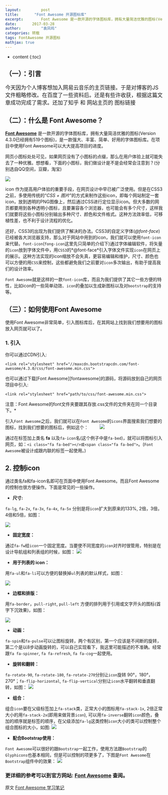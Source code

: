 ```yaml
---
layout:     	post
title:       "Font Awesome 开源图标库"
excerpt: 		Font Awesome 是一款开源的字体图标库，拥有大量简洁优雅的图标(Version 4.3.0已经拥有519个图标)，是一款强大、丰富、简单、好用的字体图标库。在项目中使用Font Awesome可以大大提高项目的进度。 
date:     	2017-03-28 
author:     	"袁凤鸣"
categories: 转载
tags: FontAwesome 开源图标
mathjax: true
---
```


* content
{:toc} 

## （一）：引言

<big>今天因为个人博客想加入网易云音乐的主页链接。于是对博客的JS文件粗略修改。在百度了一些资料后。还是有些许收获，根据这篇文章成功完成了需求。还加了知乎 和 网站主页的 图标链接 </big>

## （二）：什么是 Font Awesome？

[**Font Awesome**](http://fontawesome.io/icons/) 是一款开源的字体图标库，拥有大量简洁优雅的图标(Version 4.3.0已经拥有519个图标)，是一款强大、丰富、简单、好用的字体图标库。在项目中使用Font Awesome可以大大提高项目的进度。

网页小图标处处可见，如果网页没有了小图标的点缀，那么在用户体验上就可能失去了一种优雅。想想看，下面的小图标，我们做设计是不是会经常会注意到？(分别选自QQ空间，豆瓣，淘宝)






![](http://7xjt8m.com1.z0.glb.clouddn.com/img.jpg)

icon 作为提高用户体验的重要手段，在网页设计中早已被广泛使用。但是在CSS3之前，多使用传统的“*CSS + 图片*”的方式来制作这些icon，即每个网站制定一套icon，放到透明的PNG图像上，然后通过CSS进行定位显示icon。但大多数的网页都要用到各种透明小图标，且要兼容各个浏览器，也可能会有多个尺寸，这样我们就要将这些小图标分别输出多种尺寸、颜色和文件格式。这种方法效率低，可移植性差，也不利于设计流程的优化。
　　

还好，CSS3的出现为我们提供了解决的办法。CSS3的自定义字体(*@font-face*)已经被各大浏览器支持，那么对于网站中用到的icon，我们就可以使用`font-icon`来代替。`font-icon`(`fong-icon`这里先只简单的介绍下)通过字体编辑软件，将矢量的`icon`放到字体文件中，用`CSS3`的*@font-face*引入字体文件实现`icon`在网页上的展示。这种方法实现的icon缩放不会失真，更容易编辑和维护，尺寸、颜色也可以方便的用`CSS`来控制，这些都避免我们之前要对`icon`多次输出，有助于提高我们的设计效率。

`Font Awesome`就是这样的一款`font-icon`库，而且为我们提供了其它一些方便的特性，比如icon的一些简单动效、`icon`的叠加以生成新图标以及对`bootstrap`的支持等。
　　
## （三）：如何使用Font Awesome

使用Font Awesome非常简单，引入图标库后，在其网站上找到我们想要用的图标放入网页就可以了。

### **1. 引入**

你可以通过CDN引入:


	<link rel="stylesheet" href="//maxcdn.bootstrapcdn.com/font-awesome/4.3.0/css/font-awesome.min.css">


也可以通过下载[Font Awesome][fontawesome]的源码，将源码放到自己的网页项目中引入:


	<link rel="stylesheet" href="path/to/css/font-awesome.min.css">
	

注意：Font Awesome的font文件夹要跟其存放.css文件的文件夹在同一个目录下。*

引入`Font Awesome`之后，我们就可以在`Font Awesome`的`icons`界面搜索我们想要的图标，找到我们想要的图标后，例如这个：
　　
![](http://7xjt8m.com1.z0.glb.clouddn.com/20150618230925.png)


通过在标签加上类名 **fa** 以及`fa-icon`名(这个例子中是`fa-bed`)，就可以将图标引入网页，如：`<i class="fa fa-bed"></>或<span class="fa fa-bed">`。(`Font Awesome`被设计成跟内联的标签一起使用。)

## **2. 控制icon**

通过类名fa和fa-icon名即可在页面中使用Font Awesome。而且Font Awesome的控制也很方便操作。下面是常见的一些操作。

- **尺寸:**

`fa-lg`, `fa-2x`, `fa-3x`, `fa-4x`, `fa-5x` 分别是将`icon`扩大到原来的133%, 2倍，3倍，4倍和5倍，如图：

![](http://7xjt8m.com1.z0.glb.clouddn.com/2015062705)

- **固定宽度：**

通过`fa-fw`给`icon`一个固定宽度。当要使不同宽度的`icon`对齐时很管用，特别是在设计导航组和列表组的时候，如图：
![](http://7xjt8m.com1.z0.glb.clouddn.com/2015062706)

- **用于列表的 icon：**

用`fa-ul`和`fa-li`可以方便的替换掉`ul`列表的默认样式，如图：

![](http://7xjt8m.com1.z0.glb.clouddn.com/2015062707)

- **边框和排版：**

用`fa-border`，`pull-right`, `pull-left` 方便的排列用于引用或文字开头的图标(首字下沉效果)，如图：

![](http://7xjt8m.com1.z0.glb.clouddn.com/2015062702)


- **动画：**

`fa-spin`和`fa-pulse`可以让图标旋转，两个有区别，第一个应该是不间断的旋转，第二个是以8步动画旋转的，可以自己实现看下，我这里可能描述的不准确。经常跟`fa fa-spinner`, `fa fa-refresh`, `fa fa-cog`一起使用。

- **旋转和翻转：**

`fa-rotate-90`, `fa-rotate-180`, `fa-rotate-270`分别让`icon`旋转 90°，180°， 270°；`fa-flip-horizontal`, `fa-flip-vertical`分别让`icon`水平翻转和垂直翻转，如图：
![](http://7xjt8m.com1.z0.glb.clouddn.com/2015062704)


- **组合：**

组合`icon`要在父级标签加上`fa-stack`类，正常大小的图标用`fa-stack-1x`, 2倍正常大小的用`fa-stack-2x`(即用来做背景`icon`), 可以用`fa-inverse`翻转`icon`颜色，叠加的顺序就是标签的顺序，在父级添加`fa-lg`这类控制`icon`大小的类可以控制整个组合图标的大小，如图:
![](http://7xjt8m.com1.z0.glb.clouddn.com/20150627)



- **配合Bootstrap使用：**

`Font Awesome`可以很好的跟`Bootstrap`一起工作，使用方法跟`Bootstrap`的`Glyphicons`也基本相同，但是可以控制的项更多了，下图是`Font Awesome`在`Bootstrap`组件中的效果：
![](http://7xjt8m.com1.z0.glb.clouddn.com/2015062701)


### 更详细的参考可以到官方网站: [Font Awesome](http://fontawesome.io/icons/) 查阅。

原文 [Font Awesome 学习笔记](http://www.jianshu.com/p/ba0e7ebd045c)

